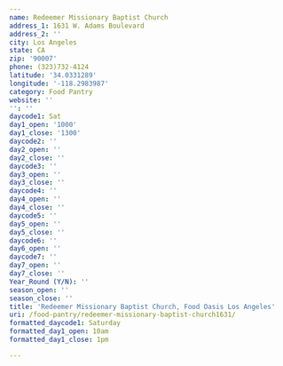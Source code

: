```yaml
---
name: Redeemer Missionary Baptist Church
address_1: 1631 W. Adams Boulevard
address_2: ''
city: Los Angeles
state: CA
zip: '90007'
phone: (323)732-4124
latitude: '34.0331289'
longitude: '-118.2983987'
category: Food Pantry
website: ''
'': ''
daycode1: Sat
day1_open: '1000'
day1_close: '1300'
daycode2: ''
day2_open: ''
day2_close: ''
daycode3: ''
day3_open: ''
day3_close: ''
daycode4: ''
day4_open: ''
day4_close: ''
daycode5: ''
day5_open: ''
day5_close: ''
daycode6: ''
day6_open: ''
daycode7: ''
day7_open: ''
day7_close: ''
Year_Round (Y/N): ''
season_open: ''
season_close: ''
title: 'Redeemer Missionary Baptist Church, Food Oasis Los Angeles'
uri: /food-pantry/redeemer-missionary-baptist-church1631/
formatted_daycode1: Saturday
formatted_day1_open: 10am
formatted_day1_close: 1pm

---
```

